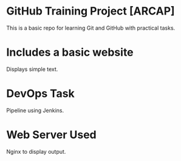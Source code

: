 # GitHub Training Project [ARCAP]
This is a basic repo for learning Git and GitHub with practical tasks.
# Includes a basic website
Displays simple text.
# DevOps Task
Pipeline using Jenkins.
# Web Server Used
Nginx to display output.

